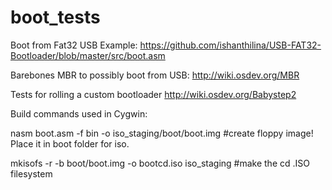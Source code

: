# boot_tests

Boot from Fat32 USB Example:
https://github.com/ishanthilina/USB-FAT32-Bootloader/blob/master/src/boot.asm

Barebones MBR to possibly boot from USB:
http://wiki.osdev.org/MBR

Tests for rolling a custom bootloader
http://wiki.osdev.org/Babystep2



Build commands used in Cygwin:

nasm boot.asm -f bin -o iso_staging/boot/boot.img   				 #create floppy image! Place it in boot folder for iso.

mkisofs -r -b boot/boot.img -o bootcd.iso iso_staging				 #make the cd .ISO filesystem
